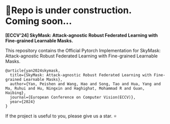 # 🔨Repo is under construction. Coming soon... 

**[ECCV'24] SkyMask: Attack-agnostic Robust Federated Learning with Fine-grained Learnable Masks.**

This repository contains the Official Pytorch Implementation for SkyMask: Attack-agnostic Robust Federated Learning with Fine-grained Learnable Masks.

```
@article{yan2024skymask,
  title={SkyMask: Attack-agnostic Robust Federated Learning with Fine-grained Learnable Masks},
  author={Yan, Peishen and Wang, Hao and Song, Tao and Hua, Yang and Ma, Ruhui and Hu, Ningxin and Haghighat, Mohammad R and Guan, Haibing},
  journal={European Conference on Computer Vision(ECCV)},
  year={2024}
}
```

If the project is useful to you, please give us a star. ⭐️

